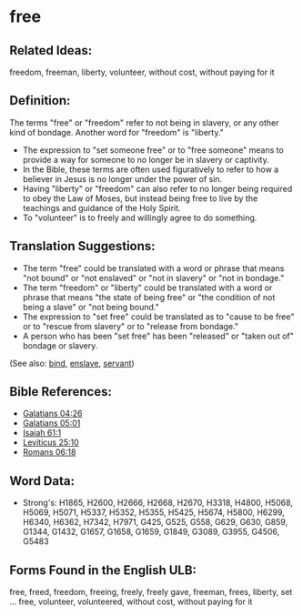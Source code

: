 # free

## Related Ideas:

freedom, freeman, liberty, volunteer, without cost, without paying for it

## Definition:

The terms "free" or "freedom" refer to not being in slavery, or any other kind of bondage. Another word for "freedom" is "liberty."

* The expression to "set someone free" or to "free someone" means to provide a way for someone to no longer be in slavery or captivity.
* In the Bible, these terms are often used figuratively to refer to how a believer in Jesus is no longer under the power of sin.
* Having "liberty" or "freedom" can also refer to no longer being required to obey the Law of Moses, but instead being free to live by the teachings and guidance of the Holy Spirit.
* To "volunteer" is to freely and willingly agree to do something.

## Translation Suggestions:

* The term "free" could be translated with a word or phrase that means "not bound" or "not enslaved" or "not in slavery" or "not in bondage."
* The term "freedom" or "liberty" could be translated with a word or phrase that means "the state of being free" or "the condition of not being a slave" or "not being bound."
* The expression to "set free" could be translated as to "cause to be free" or to "rescue from slavery" or to "release from bondage."
* A person who has been "set free" has been "released" or "taken out of" bondage or slavery.

(See also: [bind](../kt/bond.md), [enslave](../other/enslave.md), [servant](../other/servant.md))

## Bible References:

* [Galatians 04:26](rc://en/tn/help/gal/04/26)
* [Galatians 05:01](rc://en/tn/help/gal/05/01)
* [Isaiah 61:1](rc://en/tn/help/isa/61/01)
* [Leviticus 25:10](rc://en/tn/help/lev/25/10)
* [Romans 06:18](rc://en/tn/help/rom/06/18)

## Word Data:

* Strong's: H1865, H2600, H2666, H2668, H2670, H3318, H4800, H5068, H5069, H5071, H5337, H5352, H5355, H5425, H5674, H5800, H6299, H6340, H6362, H7342, H7971, G425, G525, G558, G629, G630, G859, G1344, G1432, G1657, G1658, G1659, G1849, G3089, G3955, G4506, G5483

## Forms Found in the English ULB:

free, freed, freedom, freeing, freely, freely gave, freeman, frees, liberty, set ... free, volunteer, volunteered, without cost, without paying for it
